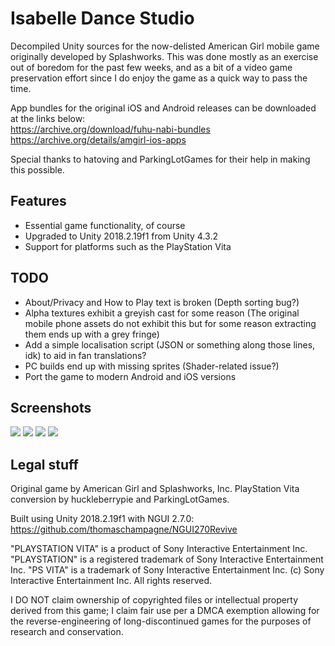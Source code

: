 # Isabelle Dance Studio

Decompiled Unity sources for the now-delisted American Girl mobile game originally developed by Splashworks. This was done mostly as an exercise out of boredom for the past few weeks, and as a bit of a video game preservation effort since I do enjoy the game as a quick way to pass the time.

App bundles for the original iOS and Android releases can be downloaded at the links below:<br />
https://archive.org/download/fuhu-nabi-bundles<br />
https://archive.org/details/amgirl-ios-apps

Special thanks to hatoving and ParkingLotGames for their help in making this possible.

## Features
* Essential game functionality, of course
* Upgraded to Unity 2018.2.19f1 from Unity 4.3.2
* Support for platforms such as the PlayStation Vita

## TODO
* About/Privacy and How to Play text is broken (Depth sorting bug?)
* Alpha textures exhibit a greyish cast for some reason (The original mobile phone assets do not exhibit this but for some reason extracting them ends up with a grey fringe)
* Add a simple localisation script (JSON or something along those lines, idk) to aid in fan translations?
* PC builds end up with missing sprites (Shader-related issue?)
* Port the game to modern Android and iOS versions

## Screenshots
<img src="https://i.imgur.com/nahnMQA.png">
<img src="https://i.imgur.com/NtFleLn.png">
<img src="https://i.imgur.com/pTC1Lsi.png">
<img src="https://i.imgur.com/57nJhp6.png">

## Legal stuff
Original game by American Girl and Splashworks, Inc.
PlayStation Vita conversion by huckleberrypie and ParkingLotGames.

Built using Unity 2018.2.19f1 with NGUI 2.7.0:
https://github.com/thomaschampagne/NGUI270Revive

"PLAYSTATION VITA" is a product of Sony Interactive Entertainment Inc.
"PLAYSTATION" is a registered trademark of Sony Interactive Entertainment Inc.
"PS VITA" is a trademark of Sony Interactive Entertainment Inc.
(c) Sony Interactive Entertainment Inc. All rights reserved.

I DO NOT claim ownership of copyrighted files or intellectual property derived from this game; I claim fair use per a DMCA exemption allowing for the reverse-engineering of long-discontinued games for the purposes of research and conservation.